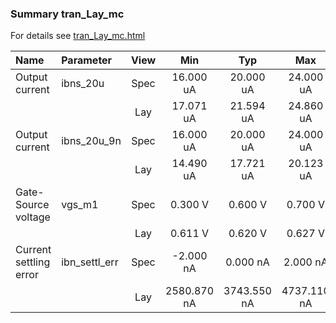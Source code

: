 ### Summary tran_Lay_mc

For details see <a href='tran_Lay_mc.html'>tran_Lay_mc.html</a>

|**Name**|**Parameter**|**View**|**Min** | **Typ** | **Max**|
|:---|:---|:---:|:---:|:---:|:---:|
|Output current|ibns\_20u | Spec | 16.000 uA | 20.000 uA | 24.000 uA |
| | | Lay|17.071 uA | 21.594 uA | 24.860 uA |
|Output current|ibns\_20u\_9n | Spec | 16.000 uA | 20.000 uA | 24.000 uA |
| | | Lay|14.490 uA | 17.721 uA | 20.123 uA |
|Gate-Source voltage|vgs\_m1 | Spec | 0.300 V | 0.600 V | 0.700 V |
| | | Lay|0.611 V | 0.620 V | 0.627 V |
|Current settling error|ibn\_settl\_err | Spec | -2.000 nA | 0.000 nA | 2.000 nA |
| | | Lay|2580.870 nA | 3743.550 nA | 4737.110 nA |
